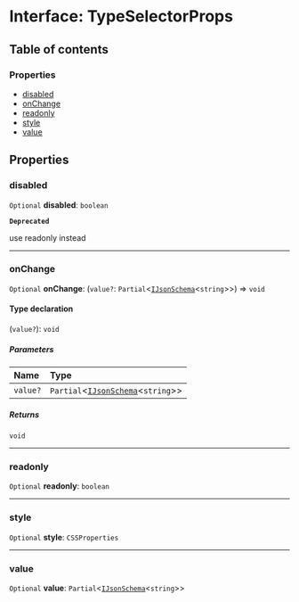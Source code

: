 # Interface: TypeSelectorProps

## Table of contents

### Properties

* [disabled](/en/auto-docs/form-materials/interfaces/TypeSelectorProps.md#disabled)
* [onChange](/en/auto-docs/form-materials/interfaces/TypeSelectorProps.md#onchange)
* [readonly](/en/auto-docs/form-materials/interfaces/TypeSelectorProps.md#readonly)
* [style](/en/auto-docs/form-materials/interfaces/TypeSelectorProps.md#style)
* [value](/en/auto-docs/form-materials/interfaces/TypeSelectorProps.md#value)

## Properties

### disabled

`Optional` **disabled**: `boolean`

**`Deprecated`**

use readonly instead

***

### onChange

`Optional` **onChange**: (`value?`: `Partial`<[`IJsonSchema`](/en/auto-docs/form-materials/interfaces/IJsonSchema.md)<`string`>>) => `void`

#### Type declaration

(`value?`): `void`

##### Parameters

| Name | Type |
| :------ | :------ |
| `value?` | `Partial`<[`IJsonSchema`](/en/auto-docs/form-materials/interfaces/IJsonSchema.md)<`string`>> |

##### Returns

`void`

***

### readonly

`Optional` **readonly**: `boolean`

***

### style

`Optional` **style**: `CSSProperties`

***

### value

`Optional` **value**: `Partial`<[`IJsonSchema`](/en/auto-docs/form-materials/interfaces/IJsonSchema.md)<`string`>>
